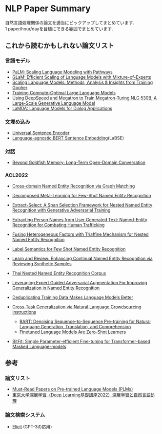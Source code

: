 # NLP Paper Summary
自然言語処理関係の論文を適当にピックアップしてまとめています.  
1 paper/hour/dayを目標にできる範囲でまとめています.

## これから読むかもしれない論文リスト
### 言語モデル
- [PaLM: Scaling Language Modeling with Pathways](https://arxiv.org/abs/2204.02311)
- [GLaM: Efficient Scaling of Language Models with Mixture-of-Experts](https://arxiv.org/abs/2112.06905)
- [Scaling Language Models: Methods, Analysis & Insights from Training Gopher](https://arxiv.org/abs/2112.11446)
- [Training Compute-Optimal Large Language Models](https://arxiv.org/abs/2203.15556)
- [Using DeepSpeed and Megatron to Train Megatron-Turing NLG 530B, A Large-Scale Generative Language Model](https://arxiv.org/abs/2201.11990)
- [LaMDA: Language Models for Dialog Applications](https://arxiv.org/abs/2201.08239)
### 文埋め込み
- [Universal Sentence Encoder](https://arxiv.org/abs/1803.11175)
- [Language-agnostic BERT Sentence Embedding](https://arxiv.org/abs/2007.01852)(LaBSE)
### 対話
- [Beyond Goldfish Memory: Long-Term Open-Domain Conversation](https://arxiv.org/abs/2107.07567)
### ACL2022
- [Cross-domain Named Entity Recognition via Graph Matching](https://aclanthology.org/2022.findings-acl.210/)
- [Decomposed Meta-Learning for Few-Shot Named Entity Recognition](https://aclanthology.org/2022.findings-acl.124/)
- [Extract-Select: A Span Selection Framework for Nested Named Entity Recognition with Generative Adversarial Training](https://aclanthology.org/2022.findings-acl.9/)
- [Extracting Person Names from User Generated Text: Named-Entity Recognition for Combating Human Trafficking](https://aclanthology.org/2022.findings-acl.225/)
- [Fusing Heterogeneous Factors with Triaffine Mechanism for Nested Named Entity Recognition](https://aclanthology.org/2022.findings-acl.250/)
- [Label Semantics for Few Shot Named Entity Recognition](https://aclanthology.org/2022.findings-acl.155/)
- [Learn and Review: Enhancing Continual Named Entity Recognition via Reviewing Synthetic Samples](https://aclanthology.org/2022.findings-acl.179/)
- [Thai Nested Named Entity Recognition Corpus](https://aclanthology.org/2022.findings-acl.116/)
- [Leveraging Expert Guided Adversarial Augmentation For Improving Generalization in Named Entity Recognition](https://aclanthology.org/2022.findings-acl.154/)

- [Deduplicating Training Data Makes Language Models Better](https://aclanthology.org/2022.acl-long.577/)
- [Cross-Task Generalization via Natural Language Crowdsourcing Instructions](https://aclanthology.org/2022.acl-long.244/)
  - [BART: Denoising Sequence-to-Sequence Pre-training for Natural Language Generation, Translation, and Comprehension](https://arxiv.org/abs/1910.13461)
  - [Finetuned Language Models Are Zero-Shot Learners](https://arxiv.org/abs/2109.01652)
- [BitFit: Simple Parameter-efficient Fine-tuning for Transformer-based Masked Language-models](https://aclanthology.org/2022.acl-short.1/)

## 参考
### 論文リスト
- [Must-Read Papers on Pre-trained Language Models (PLMs)](https://github.com/thunlp/PLMpapers)
- [東京大学深層学習（Deep Learning基礎講座2022）深層学習と自然言語処理](https://speakerdeck.com/verypluming/dong-jing-da-xue-shen-ceng-xue-xi-deep-learningji-chu-jiang-zuo-2022-shen-ceng-xue-xi-tozi-ran-yan-yu-chu-li)
### 論文検索システム
- [Elicit](https://elicit.org/search) (GPT-3の応用)
